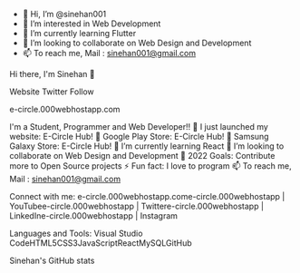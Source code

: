 - 👋 Hi, I’m @sinehan001
- 👀 I’m interested in Web Development
- 🌱 I’m currently learning Flutter
- 💞️ I’m looking to collaborate on Web Design and Development
- 📫 To reach me, Mail : sinehan001@gmail.com

<!---
sinehan001/sinehan001 is a ✨ special ✨ repository because its `README.md` (this file) appears on your GitHub profile.
You can click the Preview link to take a look at your changes.
--->
Hi there, I'm Sinehan 👋

Website Twitter Follow


e-circle.000webhostapp.com

I'm a Student, Programmer and Web Developer!!
🔭 I just launched my website: E-Circle Hub!
🤖 Google Play Store: E-Circle Hub!
🤖 Samsung Galaxy Store: E-Circle Hub!
🌱 I’m currently learning React
💞️ I’m looking to collaborate on Web Design and Development
🥅 2022 Goals: Contribute more to Open Source projects
⚡ Fun fact: I love to program
📫 To reach me, Mail : sinehan001@gmail.com

Connect with me:
e-circle.000webhostapp.come-circle.000webhostapp | YouTubee-circle.000webhostapp | Twittere-circle.000webhostapp | LinkedIne-circle.000webhostapp | Instagram



Languages and Tools:
Visual Studio CodeHTML5CSS3JavaScriptReactMySQLGitHub


Sinehan's GitHub stats
